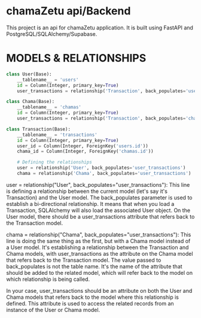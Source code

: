 # chamaZetu api/Backend

This project is an api for chamaZetu application. It is built using FastAPI and PostgreSQL/SQLAlchemy/Supabase.

# MODELS & RELATIONSHIPS

```python
class User(Base):
    __tablename__ = 'users'
    id = Column(Integer, primary_key=True)
    user_transactions = relationship('Transaction', back_populates='user')

class Chama(Base):
    __tablename__ = 'chamas'
    id = Column(Integer, primary_key=True)
    user_transactions = relationship('Transaction', back_populates='chama')

class Transaction(Base):
    __tablename__ = 'transactions'
    id = Column(Integer, primary_key=True)
    user_id = Column(Integer, ForeignKey('users.id'))
    chama_id = Column(Integer, ForeignKey('chamas.id'))

    # Defining the relationships
    user = relationship('User', back_populates='user_transactions')
    chama = relationship('Chama', back_populates='user_transactions')
```

user = relationship("User", back_populates="user_transactions"): This line is defining a relationship between the current model (let's say it's Transaction) and the User model. The back_populates parameter is used to establish a bi-directional relationship. It means that when you load a Transaction, SQLAlchemy will also load the associated User object. On the User model, there should be a user_transactions attribute that refers back to the Transaction model.

chama = relationship("Chama", back_populates="user_transactions"): This line is doing the same thing as the first, but with a Chama model instead of a User model. It's establishing a relationship between the Transaction and Chama models, with user_transactions as the attribute on the Chama model that refers back to the Transaction model.
The value passed to back_populates is not the table name. It's the name of the attribute that should be added to the related model, which will refer back to the model on which relationship is being called.

In your case, user_transactions should be an attribute on both the User and Chama models that refers back to the model where this relationship is defined. This attribute is used to access the related records from an instance of the User or Chama model.
